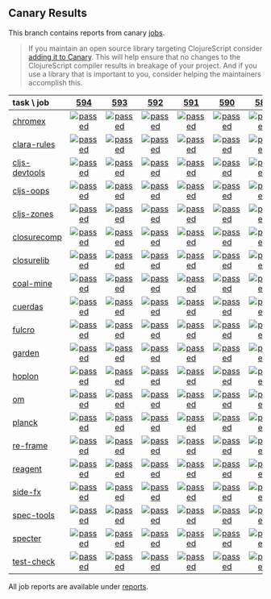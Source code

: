 ## Canary Results

This branch contains reports from canary [jobs](https://github.com/cljs-oss/canary/tree/jobs).

> If you maintain an open source library targeting ClojureScript consider [adding it to Canary](https://github.com/cljs-oss/canary/tree/master#how-to-participate). This will help ensure that no changes to the ClojureScript compiler results in breakage of your project. And if you use a library that is important to you, consider helping the maintainers accomplish this.

[//]: # (begin_overview_table)

| task \ job | <a href="reports/2018/09/27/job-000594-1.10.422-6062744" title="job #594 finished on 2018-09-27">594</a> | <a href="reports/2018/09/26/job-000593-1.10.423-60d427c" title="job #593 finished on 2018-09-26">593</a> | <a href="reports/2018/09/26/job-000592-1.10.422-6062744" title="job #592 finished on 2018-09-26">592</a> | <a href="reports/2018/09/25/job-000591-1.10.422-6062744" title="job #591 finished on 2018-09-25">591</a> | <a href="reports/2018/09/24/job-000590-1.10.422-6062744" title="job #590 finished on 2018-09-24">590</a> | <a href="reports/2018/09/23/job-000589-1.10.423-cf841f8" title="job #589 finished on 2018-09-23">589</a> | <a href="reports/2018/09/23/job-000588-1.10.422-6062744" title="job #588 finished on 2018-09-23">588</a> | <a href="reports/2018/09/22/job-000587-1.10.422-6062744" title="job #587 finished on 2018-09-22">587</a> | <a href="reports/2018/09/21/job-000586-1.10.421-71f5771" title="job #586 finished on 2018-09-21">586</a> | <a href="reports/2018/09/20/job-000585-1.10.421-71f5771" title="job #585 finished on 2018-09-20">585</a> |
| :--- | :---: | :---: | :---: | :---: | :---: | :---: | :---: | :---: | :---: | :---: |
| [chromex](https://github.com/binaryage/chromex) | <a href="reports/2018/09/27/job-000594-1.10.422-6062744#-chromex"><img title="passed" src="http://box.binaryage.com/s-passed.svg"><a> | <a href="reports/2018/09/26/job-000593-1.10.423-60d427c#-chromex"><img title="passed" src="http://box.binaryage.com/s-passed.svg"><a> | <a href="reports/2018/09/26/job-000592-1.10.422-6062744#-chromex"><img title="passed" src="http://box.binaryage.com/s-passed.svg"><a> | <a href="reports/2018/09/25/job-000591-1.10.422-6062744#-chromex"><img title="passed" src="http://box.binaryage.com/s-passed.svg"><a> | <a href="reports/2018/09/24/job-000590-1.10.422-6062744#-chromex"><img title="passed" src="http://box.binaryage.com/s-passed.svg"><a> | <a href="reports/2018/09/23/job-000589-1.10.423-cf841f8#-chromex"><img title="passed" src="http://box.binaryage.com/s-passed.svg"><a> | <a href="reports/2018/09/23/job-000588-1.10.422-6062744#-chromex"><img title="passed" src="http://box.binaryage.com/s-passed.svg"><a> | <a href="reports/2018/09/22/job-000587-1.10.422-6062744#-chromex"><img title="passed" src="http://box.binaryage.com/s-passed.svg"><a> | <a href="reports/2018/09/21/job-000586-1.10.421-71f5771#-chromex"><img title="passed" src="http://box.binaryage.com/s-passed.svg"><a> | <a href="reports/2018/09/20/job-000585-1.10.421-71f5771#-chromex"><img title="passed" src="http://box.binaryage.com/s-passed.svg"><a> |
| [clara-rules](https://github.com/cerner/clara-rules) | <a href="reports/2018/09/27/job-000594-1.10.422-6062744#-clara-rules"><img title="passed" src="http://box.binaryage.com/s-passed.svg"><a> | <a href="reports/2018/09/26/job-000593-1.10.423-60d427c#-clara-rules"><img title="passed" src="http://box.binaryage.com/s-passed.svg"><a> | <a href="reports/2018/09/26/job-000592-1.10.422-6062744#-clara-rules"><img title="passed" src="http://box.binaryage.com/s-passed.svg"><a> | <a href="reports/2018/09/25/job-000591-1.10.422-6062744#-clara-rules"><img title="passed" src="http://box.binaryage.com/s-passed.svg"><a> | <a href="reports/2018/09/24/job-000590-1.10.422-6062744#-clara-rules"><img title="passed" src="http://box.binaryage.com/s-passed.svg"><a> | <a href="reports/2018/09/23/job-000589-1.10.423-cf841f8#-clara-rules"><img title="passed" src="http://box.binaryage.com/s-passed.svg"><a> | <a href="reports/2018/09/23/job-000588-1.10.422-6062744#-clara-rules"><img title="passed" src="http://box.binaryage.com/s-passed.svg"><a> | <a href="reports/2018/09/22/job-000587-1.10.422-6062744#-clara-rules"><img title="passed" src="http://box.binaryage.com/s-passed.svg"><a> | <a href="reports/2018/09/21/job-000586-1.10.421-71f5771#-clara-rules"><img title="passed" src="http://box.binaryage.com/s-passed.svg"><a> | <a href="reports/2018/09/20/job-000585-1.10.421-71f5771#-clara-rules"><img title="passed" src="http://box.binaryage.com/s-passed.svg"><a> |
| [cljs-devtools](https://github.com/binaryage/cljs-devtools) | <a href="reports/2018/09/27/job-000594-1.10.422-6062744#-cljs-devtools"><img title="passed" src="http://box.binaryage.com/s-passed.svg"><a> | <a href="reports/2018/09/26/job-000593-1.10.423-60d427c#-cljs-devtools"><img title="passed" src="http://box.binaryage.com/s-passed.svg"><a> | <a href="reports/2018/09/26/job-000592-1.10.422-6062744#-cljs-devtools"><img title="passed" src="http://box.binaryage.com/s-passed.svg"><a> | <a href="reports/2018/09/25/job-000591-1.10.422-6062744#-cljs-devtools"><img title="passed" src="http://box.binaryage.com/s-passed.svg"><a> | <a href="reports/2018/09/24/job-000590-1.10.422-6062744#-cljs-devtools"><img title="passed" src="http://box.binaryage.com/s-passed.svg"><a> | <a href="reports/2018/09/23/job-000589-1.10.423-cf841f8#-cljs-devtools"><img title="passed" src="http://box.binaryage.com/s-passed.svg"><a> | <a href="reports/2018/09/23/job-000588-1.10.422-6062744#-cljs-devtools"><img title="passed" src="http://box.binaryage.com/s-passed.svg"><a> | <a href="reports/2018/09/22/job-000587-1.10.422-6062744#-cljs-devtools"><img title="passed" src="http://box.binaryage.com/s-passed.svg"><a> | <a href="reports/2018/09/21/job-000586-1.10.421-71f5771#-cljs-devtools"><img title="passed" src="http://box.binaryage.com/s-passed.svg"><a> | <a href="reports/2018/09/20/job-000585-1.10.421-71f5771#-cljs-devtools"><img title="passed" src="http://box.binaryage.com/s-passed.svg"><a> |
| [cljs-oops](https://github.com/binaryage/cljs-oops) | <a href="reports/2018/09/27/job-000594-1.10.422-6062744#-cljs-oops"><img title="passed" src="http://box.binaryage.com/s-passed.svg"><a> | <a href="reports/2018/09/26/job-000593-1.10.423-60d427c#-cljs-oops"><img title="passed" src="http://box.binaryage.com/s-passed.svg"><a> | <a href="reports/2018/09/26/job-000592-1.10.422-6062744#-cljs-oops"><img title="passed" src="http://box.binaryage.com/s-passed.svg"><a> | <a href="reports/2018/09/25/job-000591-1.10.422-6062744#-cljs-oops"><img title="passed" src="http://box.binaryage.com/s-passed.svg"><a> | <a href="reports/2018/09/24/job-000590-1.10.422-6062744#-cljs-oops"><img title="passed" src="http://box.binaryage.com/s-passed.svg"><a> | <a href="reports/2018/09/23/job-000589-1.10.423-cf841f8#-cljs-oops"><img title="passed" src="http://box.binaryage.com/s-passed.svg"><a> | <a href="reports/2018/09/23/job-000588-1.10.422-6062744#-cljs-oops"><img title="passed" src="http://box.binaryage.com/s-passed.svg"><a> | <a href="reports/2018/09/22/job-000587-1.10.422-6062744#-cljs-oops"><img title="passed" src="http://box.binaryage.com/s-passed.svg"><a> | <a href="reports/2018/09/21/job-000586-1.10.421-71f5771#-cljs-oops"><img title="passed" src="http://box.binaryage.com/s-passed.svg"><a> | <a href="reports/2018/09/20/job-000585-1.10.421-71f5771#-cljs-oops"><img title="passed" src="http://box.binaryage.com/s-passed.svg"><a> |
| [cljs-zones](https://github.com/binaryage/cljs-zones) | <a href="reports/2018/09/27/job-000594-1.10.422-6062744#-cljs-zones"><img title="passed" src="http://box.binaryage.com/s-passed.svg"><a> | <a href="reports/2018/09/26/job-000593-1.10.423-60d427c#-cljs-zones"><img title="passed" src="http://box.binaryage.com/s-passed.svg"><a> | <a href="reports/2018/09/26/job-000592-1.10.422-6062744#-cljs-zones"><img title="passed" src="http://box.binaryage.com/s-passed.svg"><a> | <a href="reports/2018/09/25/job-000591-1.10.422-6062744#-cljs-zones"><img title="passed" src="http://box.binaryage.com/s-passed.svg"><a> | <a href="reports/2018/09/24/job-000590-1.10.422-6062744#-cljs-zones"><img title="passed" src="http://box.binaryage.com/s-passed.svg"><a> | <a href="reports/2018/09/23/job-000589-1.10.423-cf841f8#-cljs-zones"><img title="passed" src="http://box.binaryage.com/s-passed.svg"><a> | <a href="reports/2018/09/23/job-000588-1.10.422-6062744#-cljs-zones"><img title="passed" src="http://box.binaryage.com/s-passed.svg"><a> | <a href="reports/2018/09/22/job-000587-1.10.422-6062744#-cljs-zones"><img title="passed" src="http://box.binaryage.com/s-passed.svg"><a> | <a href="reports/2018/09/21/job-000586-1.10.421-71f5771#-cljs-zones"><img title="passed" src="http://box.binaryage.com/s-passed.svg"><a> | <a href="reports/2018/09/20/job-000585-1.10.421-71f5771#-cljs-zones"><img title="passed" src="http://box.binaryage.com/s-passed.svg"><a> |
| [closurecomp](https://github.com/mfikes/closurecomp) | <a href="reports/2018/09/27/job-000594-1.10.422-6062744#-closurecomp"><img title="passed" src="http://box.binaryage.com/s-passed.svg"><a> | <a href="reports/2018/09/26/job-000593-1.10.423-60d427c#-closurecomp"><img title="passed" src="http://box.binaryage.com/s-passed.svg"><a> | <a href="reports/2018/09/26/job-000592-1.10.422-6062744#-closurecomp"><img title="passed" src="http://box.binaryage.com/s-passed.svg"><a> | <a href="reports/2018/09/25/job-000591-1.10.422-6062744#-closurecomp"><img title="passed" src="http://box.binaryage.com/s-passed.svg"><a> | <a href="reports/2018/09/24/job-000590-1.10.422-6062744#-closurecomp"><img title="passed" src="http://box.binaryage.com/s-passed.svg"><a> | <a href="reports/2018/09/23/job-000589-1.10.423-cf841f8#-closurecomp"><img title="passed" src="http://box.binaryage.com/s-passed.svg"><a> | <a href="reports/2018/09/23/job-000588-1.10.422-6062744#-closurecomp"><img title="passed" src="http://box.binaryage.com/s-passed.svg"><a> | <a href="reports/2018/09/22/job-000587-1.10.422-6062744#-closurecomp"><img title="passed" src="http://box.binaryage.com/s-passed.svg"><a> | <a href="reports/2018/09/21/job-000586-1.10.421-71f5771#-closurecomp"><img title="passed" src="http://box.binaryage.com/s-passed.svg"><a> | <a href="reports/2018/09/20/job-000585-1.10.421-71f5771#-closurecomp"><img title="passed" src="http://box.binaryage.com/s-passed.svg"><a> |
| [closurelib](https://github.com/mfikes/closurelib) | <a href="reports/2018/09/27/job-000594-1.10.422-6062744#-closurelib"><img title="passed" src="http://box.binaryage.com/s-passed.svg"><a> | <a href="reports/2018/09/26/job-000593-1.10.423-60d427c#-closurelib"><img title="passed" src="http://box.binaryage.com/s-passed.svg"><a> | <a href="reports/2018/09/26/job-000592-1.10.422-6062744#-closurelib"><img title="passed" src="http://box.binaryage.com/s-passed.svg"><a> | <a href="reports/2018/09/25/job-000591-1.10.422-6062744#-closurelib"><img title="passed" src="http://box.binaryage.com/s-passed.svg"><a> | <a href="reports/2018/09/24/job-000590-1.10.422-6062744#-closurelib"><img title="passed" src="http://box.binaryage.com/s-passed.svg"><a> | <a href="reports/2018/09/23/job-000589-1.10.423-cf841f8#-closurelib"><img title="passed" src="http://box.binaryage.com/s-passed.svg"><a> | <a href="reports/2018/09/23/job-000588-1.10.422-6062744#-closurelib"><img title="passed" src="http://box.binaryage.com/s-passed.svg"><a> | <a href="reports/2018/09/22/job-000587-1.10.422-6062744#-closurelib"><img title="passed" src="http://box.binaryage.com/s-passed.svg"><a> | <a href="reports/2018/09/21/job-000586-1.10.421-71f5771#-closurelib"><img title="passed" src="http://box.binaryage.com/s-passed.svg"><a> | <a href="reports/2018/09/20/job-000585-1.10.421-71f5771#-closurelib"><img title="passed" src="http://box.binaryage.com/s-passed.svg"><a> |
| [coal-mine](https://github.com/mfikes/coal-mine) | <a href="reports/2018/09/27/job-000594-1.10.422-6062744#-coal-mine"><img title="passed" src="http://box.binaryage.com/s-passed.svg"><a> | <a href="reports/2018/09/26/job-000593-1.10.423-60d427c#-coal-mine"><img title="passed" src="http://box.binaryage.com/s-passed.svg"><a> | <a href="reports/2018/09/26/job-000592-1.10.422-6062744#-coal-mine"><img title="passed" src="http://box.binaryage.com/s-passed.svg"><a> | <a href="reports/2018/09/25/job-000591-1.10.422-6062744#-coal-mine"><img title="passed" src="http://box.binaryage.com/s-passed.svg"><a> | <a href="reports/2018/09/24/job-000590-1.10.422-6062744#-coal-mine"><img title="passed" src="http://box.binaryage.com/s-passed.svg"><a> | <a href="reports/2018/09/23/job-000589-1.10.423-cf841f8#-coal-mine"><img title="passed" src="http://box.binaryage.com/s-passed.svg"><a> | <a href="reports/2018/09/23/job-000588-1.10.422-6062744#-coal-mine"><img title="passed" src="http://box.binaryage.com/s-passed.svg"><a> | <a href="reports/2018/09/22/job-000587-1.10.422-6062744#-coal-mine"><img title="passed" src="http://box.binaryage.com/s-passed.svg"><a> | <a href="reports/2018/09/21/job-000586-1.10.421-71f5771#-coal-mine"><img title="passed" src="http://box.binaryage.com/s-passed.svg"><a> | <a href="reports/2018/09/20/job-000585-1.10.421-71f5771#-coal-mine"><img title="unknown" src="http://box.binaryage.com/s-unknown.svg"><a> |
| [cuerdas](https://github.com/funcool/cuerdas) | <a href="reports/2018/09/27/job-000594-1.10.422-6062744#-cuerdas"><img title="passed" src="http://box.binaryage.com/s-passed.svg"><a> | <a href="reports/2018/09/26/job-000593-1.10.423-60d427c#-cuerdas"><img title="passed" src="http://box.binaryage.com/s-passed.svg"><a> | <a href="reports/2018/09/26/job-000592-1.10.422-6062744#-cuerdas"><img title="passed" src="http://box.binaryage.com/s-passed.svg"><a> | <a href="reports/2018/09/25/job-000591-1.10.422-6062744#-cuerdas"><img title="passed" src="http://box.binaryage.com/s-passed.svg"><a> | <a href="reports/2018/09/24/job-000590-1.10.422-6062744#-cuerdas"><img title="passed" src="http://box.binaryage.com/s-passed.svg"><a> | <a href="reports/2018/09/23/job-000589-1.10.423-cf841f8#-cuerdas"><img title="passed" src="http://box.binaryage.com/s-passed.svg"><a> | <a href="reports/2018/09/23/job-000588-1.10.422-6062744#-cuerdas"><img title="passed" src="http://box.binaryage.com/s-passed.svg"><a> | <a href="reports/2018/09/22/job-000587-1.10.422-6062744#-cuerdas"><img title="passed" src="http://box.binaryage.com/s-passed.svg"><a> | <a href="reports/2018/09/21/job-000586-1.10.421-71f5771#-cuerdas"><img title="passed" src="http://box.binaryage.com/s-passed.svg"><a> | <a href="reports/2018/09/20/job-000585-1.10.421-71f5771#-cuerdas"><img title="passed" src="http://box.binaryage.com/s-passed.svg"><a> |
| [fulcro](https://github.com/fulcrologic/fulcro) | <a href="reports/2018/09/27/job-000594-1.10.422-6062744#-fulcro"><img title="passed" src="http://box.binaryage.com/s-passed.svg"><a> | <a href="reports/2018/09/26/job-000593-1.10.423-60d427c#-fulcro"><img title="passed" src="http://box.binaryage.com/s-passed.svg"><a> | <a href="reports/2018/09/26/job-000592-1.10.422-6062744#-fulcro"><img title="passed" src="http://box.binaryage.com/s-passed.svg"><a> | <a href="reports/2018/09/25/job-000591-1.10.422-6062744#-fulcro"><img title="passed" src="http://box.binaryage.com/s-passed.svg"><a> | <a href="reports/2018/09/24/job-000590-1.10.422-6062744#-fulcro"><img title="passed" src="http://box.binaryage.com/s-passed.svg"><a> | <a href="reports/2018/09/23/job-000589-1.10.423-cf841f8#-fulcro"><img title="passed" src="http://box.binaryage.com/s-passed.svg"><a> | <a href="reports/2018/09/23/job-000588-1.10.422-6062744#-fulcro"><img title="passed" src="http://box.binaryage.com/s-passed.svg"><a> | <a href="reports/2018/09/22/job-000587-1.10.422-6062744#-fulcro"><img title="passed" src="http://box.binaryage.com/s-passed.svg"><a> | <a href="reports/2018/09/21/job-000586-1.10.421-71f5771#-fulcro"><img title="passed" src="http://box.binaryage.com/s-passed.svg"><a> | <a href="reports/2018/09/20/job-000585-1.10.421-71f5771#-fulcro"><img title="passed" src="http://box.binaryage.com/s-passed.svg"><a> |
| [garden](https://github.com/noprompt/garden) | <a href="reports/2018/09/27/job-000594-1.10.422-6062744#-garden"><img title="passed" src="http://box.binaryage.com/s-passed.svg"><a> | <a href="reports/2018/09/26/job-000593-1.10.423-60d427c#-garden"><img title="passed" src="http://box.binaryage.com/s-passed.svg"><a> | <a href="reports/2018/09/26/job-000592-1.10.422-6062744#-garden"><img title="passed" src="http://box.binaryage.com/s-passed.svg"><a> | <a href="reports/2018/09/25/job-000591-1.10.422-6062744#-garden"><img title="passed" src="http://box.binaryage.com/s-passed.svg"><a> | <a href="reports/2018/09/24/job-000590-1.10.422-6062744#-garden"><img title="passed" src="http://box.binaryage.com/s-passed.svg"><a> | <a href="reports/2018/09/23/job-000589-1.10.423-cf841f8#-garden"><img title="passed" src="http://box.binaryage.com/s-passed.svg"><a> | <a href="reports/2018/09/23/job-000588-1.10.422-6062744#-garden"><img title="passed" src="http://box.binaryage.com/s-passed.svg"><a> | <a href="reports/2018/09/22/job-000587-1.10.422-6062744#-garden"><img title="passed" src="http://box.binaryage.com/s-passed.svg"><a> | <a href="reports/2018/09/21/job-000586-1.10.421-71f5771#-garden"><img title="passed" src="http://box.binaryage.com/s-passed.svg"><a> | <a href="reports/2018/09/20/job-000585-1.10.421-71f5771#-garden"><img title="passed" src="http://box.binaryage.com/s-passed.svg"><a> |
| [hoplon](https://github.com/hoplon/hoplon) | <a href="reports/2018/09/27/job-000594-1.10.422-6062744#-hoplon"><img title="passed" src="http://box.binaryage.com/s-passed.svg"><a> | <a href="reports/2018/09/26/job-000593-1.10.423-60d427c#-hoplon"><img title="passed" src="http://box.binaryage.com/s-passed.svg"><a> | <a href="reports/2018/09/26/job-000592-1.10.422-6062744#-hoplon"><img title="passed" src="http://box.binaryage.com/s-passed.svg"><a> | <a href="reports/2018/09/25/job-000591-1.10.422-6062744#-hoplon"><img title="passed" src="http://box.binaryage.com/s-passed.svg"><a> | <a href="reports/2018/09/24/job-000590-1.10.422-6062744#-hoplon"><img title="passed" src="http://box.binaryage.com/s-passed.svg"><a> | <a href="reports/2018/09/23/job-000589-1.10.423-cf841f8#-hoplon"><img title="passed" src="http://box.binaryage.com/s-passed.svg"><a> | <a href="reports/2018/09/23/job-000588-1.10.422-6062744#-hoplon"><img title="passed" src="http://box.binaryage.com/s-passed.svg"><a> | <a href="reports/2018/09/22/job-000587-1.10.422-6062744#-hoplon"><img title="passed" src="http://box.binaryage.com/s-passed.svg"><a> | <a href="reports/2018/09/21/job-000586-1.10.421-71f5771#-hoplon"><img title="passed" src="http://box.binaryage.com/s-passed.svg"><a> | <a href="reports/2018/09/20/job-000585-1.10.421-71f5771#-hoplon"><img title="passed" src="http://box.binaryage.com/s-passed.svg"><a> |
| [om](https://github.com/omcljs/om) | <a href="reports/2018/09/27/job-000594-1.10.422-6062744#-om"><img title="passed" src="http://box.binaryage.com/s-passed.svg"><a> | <a href="reports/2018/09/26/job-000593-1.10.423-60d427c#-om"><img title="passed" src="http://box.binaryage.com/s-passed.svg"><a> | <a href="reports/2018/09/26/job-000592-1.10.422-6062744#-om"><img title="passed" src="http://box.binaryage.com/s-passed.svg"><a> | <a href="reports/2018/09/25/job-000591-1.10.422-6062744#-om"><img title="passed" src="http://box.binaryage.com/s-passed.svg"><a> | <a href="reports/2018/09/24/job-000590-1.10.422-6062744#-om"><img title="passed" src="http://box.binaryage.com/s-passed.svg"><a> | <a href="reports/2018/09/23/job-000589-1.10.423-cf841f8#-om"><img title="passed" src="http://box.binaryage.com/s-passed.svg"><a> | <a href="reports/2018/09/23/job-000588-1.10.422-6062744#-om"><img title="passed" src="http://box.binaryage.com/s-passed.svg"><a> | <a href="reports/2018/09/22/job-000587-1.10.422-6062744#-om"><img title="passed" src="http://box.binaryage.com/s-passed.svg"><a> | <a href="reports/2018/09/21/job-000586-1.10.421-71f5771#-om"><img title="passed" src="http://box.binaryage.com/s-passed.svg"><a> | <a href="reports/2018/09/20/job-000585-1.10.421-71f5771#-om"><img title="passed" src="http://box.binaryage.com/s-passed.svg"><a> |
| [planck](https://github.com/planck-repl/planck) | <a href="reports/2018/09/27/job-000594-1.10.422-6062744#-planck"><img title="passed" src="http://box.binaryage.com/s-passed.svg"><a> | <a href="reports/2018/09/26/job-000593-1.10.423-60d427c#-planck"><img title="passed" src="http://box.binaryage.com/s-passed.svg"><a> | <a href="reports/2018/09/26/job-000592-1.10.422-6062744#-planck"><img title="passed" src="http://box.binaryage.com/s-passed.svg"><a> | <a href="reports/2018/09/25/job-000591-1.10.422-6062744#-planck"><img title="passed" src="http://box.binaryage.com/s-passed.svg"><a> | <a href="reports/2018/09/24/job-000590-1.10.422-6062744#-planck"><img title="passed" src="http://box.binaryage.com/s-passed.svg"><a> | <a href="reports/2018/09/23/job-000589-1.10.423-cf841f8#-planck"><img title="passed" src="http://box.binaryage.com/s-passed.svg"><a> | <a href="reports/2018/09/23/job-000588-1.10.422-6062744#-planck"><img title="passed" src="http://box.binaryage.com/s-passed.svg"><a> | <a href="reports/2018/09/22/job-000587-1.10.422-6062744#-planck"><img title="passed" src="http://box.binaryage.com/s-passed.svg"><a> | <a href="reports/2018/09/21/job-000586-1.10.421-71f5771#-planck"><img title="passed" src="http://box.binaryage.com/s-passed.svg"><a> | <a href="reports/2018/09/20/job-000585-1.10.421-71f5771#-planck"><img title="passed" src="http://box.binaryage.com/s-passed.svg"><a> |
| [re-frame](https://github.com/Day8/re-frame) | <a href="reports/2018/09/27/job-000594-1.10.422-6062744#-re-frame"><img title="passed" src="http://box.binaryage.com/s-passed.svg"><a> | <a href="reports/2018/09/26/job-000593-1.10.423-60d427c#-re-frame"><img title="passed" src="http://box.binaryage.com/s-passed.svg"><a> | <a href="reports/2018/09/26/job-000592-1.10.422-6062744#-re-frame"><img title="passed" src="http://box.binaryage.com/s-passed.svg"><a> | <a href="reports/2018/09/25/job-000591-1.10.422-6062744#-re-frame"><img title="passed" src="http://box.binaryage.com/s-passed.svg"><a> | <a href="reports/2018/09/24/job-000590-1.10.422-6062744#-re-frame"><img title="passed" src="http://box.binaryage.com/s-passed.svg"><a> | <a href="reports/2018/09/23/job-000589-1.10.423-cf841f8#-re-frame"><img title="passed" src="http://box.binaryage.com/s-passed.svg"><a> | <a href="reports/2018/09/23/job-000588-1.10.422-6062744#-re-frame"><img title="passed" src="http://box.binaryage.com/s-passed.svg"><a> | <a href="reports/2018/09/22/job-000587-1.10.422-6062744#-re-frame"><img title="passed" src="http://box.binaryage.com/s-passed.svg"><a> | <a href="reports/2018/09/21/job-000586-1.10.421-71f5771#-re-frame"><img title="passed" src="http://box.binaryage.com/s-passed.svg"><a> | <a href="reports/2018/09/20/job-000585-1.10.421-71f5771#-re-frame"><img title="passed" src="http://box.binaryage.com/s-passed.svg"><a> |
| [reagent](https://github.com/reagent-project/reagent) | <a href="reports/2018/09/27/job-000594-1.10.422-6062744#-reagent"><img title="passed" src="http://box.binaryage.com/s-passed.svg"><a> | <a href="reports/2018/09/26/job-000593-1.10.423-60d427c#-reagent"><img title="passed" src="http://box.binaryage.com/s-passed.svg"><a> | <a href="reports/2018/09/26/job-000592-1.10.422-6062744#-reagent"><img title="passed" src="http://box.binaryage.com/s-passed.svg"><a> | <a href="reports/2018/09/25/job-000591-1.10.422-6062744#-reagent"><img title="passed" src="http://box.binaryage.com/s-passed.svg"><a> | <a href="reports/2018/09/24/job-000590-1.10.422-6062744#-reagent"><img title="passed" src="http://box.binaryage.com/s-passed.svg"><a> | <a href="reports/2018/09/23/job-000589-1.10.423-cf841f8#-reagent"><img title="passed" src="http://box.binaryage.com/s-passed.svg"><a> | <a href="reports/2018/09/23/job-000588-1.10.422-6062744#-reagent"><img title="passed" src="http://box.binaryage.com/s-passed.svg"><a> | <a href="reports/2018/09/22/job-000587-1.10.422-6062744#-reagent"><img title="passed" src="http://box.binaryage.com/s-passed.svg"><a> | <a href="reports/2018/09/21/job-000586-1.10.421-71f5771#-reagent"><img title="passed" src="http://box.binaryage.com/s-passed.svg"><a> | <a href="reports/2018/09/20/job-000585-1.10.421-71f5771#-reagent"><img title="passed" src="http://box.binaryage.com/s-passed.svg"><a> |
| [side-fx](https://github.com/cljsrn/side-fx) | <a href="reports/2018/09/27/job-000594-1.10.422-6062744#-side-fx"><img title="passed" src="http://box.binaryage.com/s-passed.svg"><a> | <a href="reports/2018/09/26/job-000593-1.10.423-60d427c#-side-fx"><img title="passed" src="http://box.binaryage.com/s-passed.svg"><a> | <a href="reports/2018/09/26/job-000592-1.10.422-6062744#-side-fx"><img title="passed" src="http://box.binaryage.com/s-passed.svg"><a> | <a href="reports/2018/09/25/job-000591-1.10.422-6062744#-side-fx"><img title="passed" src="http://box.binaryage.com/s-passed.svg"><a> | <a href="reports/2018/09/24/job-000590-1.10.422-6062744#-side-fx"><img title="passed" src="http://box.binaryage.com/s-passed.svg"><a> | <a href="reports/2018/09/23/job-000589-1.10.423-cf841f8#-side-fx"><img title="passed" src="http://box.binaryage.com/s-passed.svg"><a> | <a href="reports/2018/09/23/job-000588-1.10.422-6062744#-side-fx"><img title="passed" src="http://box.binaryage.com/s-passed.svg"><a> | <a href="reports/2018/09/22/job-000587-1.10.422-6062744#-side-fx"><img title="passed" src="http://box.binaryage.com/s-passed.svg"><a> | <a href="reports/2018/09/21/job-000586-1.10.421-71f5771#-side-fx"><img title="passed" src="http://box.binaryage.com/s-passed.svg"><a> | <a href="reports/2018/09/20/job-000585-1.10.421-71f5771#-side-fx"><img title="passed" src="http://box.binaryage.com/s-passed.svg"><a> |
| [spec-tools](https://github.com/metosin/spec-tools) | <a href="reports/2018/09/27/job-000594-1.10.422-6062744#-spec-tools"><img title="passed" src="http://box.binaryage.com/s-passed.svg"><a> | <a href="reports/2018/09/26/job-000593-1.10.423-60d427c#-spec-tools"><img title="passed" src="http://box.binaryage.com/s-passed.svg"><a> | <a href="reports/2018/09/26/job-000592-1.10.422-6062744#-spec-tools"><img title="passed" src="http://box.binaryage.com/s-passed.svg"><a> | <a href="reports/2018/09/25/job-000591-1.10.422-6062744#-spec-tools"><img title="passed" src="http://box.binaryage.com/s-passed.svg"><a> | <a href="reports/2018/09/24/job-000590-1.10.422-6062744#-spec-tools"><img title="passed" src="http://box.binaryage.com/s-passed.svg"><a> | <a href="reports/2018/09/23/job-000589-1.10.423-cf841f8#-spec-tools"><img title="passed" src="http://box.binaryage.com/s-passed.svg"><a> | <a href="reports/2018/09/23/job-000588-1.10.422-6062744#-spec-tools"><img title="passed" src="http://box.binaryage.com/s-passed.svg"><a> | <a href="reports/2018/09/22/job-000587-1.10.422-6062744#-spec-tools"><img title="passed" src="http://box.binaryage.com/s-passed.svg"><a> | <a href="reports/2018/09/21/job-000586-1.10.421-71f5771#-spec-tools"><img title="failed" src="http://box.binaryage.com/s-failed.svg"><a> | <a href="reports/2018/09/20/job-000585-1.10.421-71f5771#-spec-tools"><img title="passed" src="http://box.binaryage.com/s-passed.svg"><a> |
| [specter](https://github.com/nathanmarz/specter) | <a href="reports/2018/09/27/job-000594-1.10.422-6062744#-specter"><img title="passed" src="http://box.binaryage.com/s-passed.svg"><a> | <a href="reports/2018/09/26/job-000593-1.10.423-60d427c#-specter"><img title="passed" src="http://box.binaryage.com/s-passed.svg"><a> | <a href="reports/2018/09/26/job-000592-1.10.422-6062744#-specter"><img title="passed" src="http://box.binaryage.com/s-passed.svg"><a> | <a href="reports/2018/09/25/job-000591-1.10.422-6062744#-specter"><img title="passed" src="http://box.binaryage.com/s-passed.svg"><a> | <a href="reports/2018/09/24/job-000590-1.10.422-6062744#-specter"><img title="passed" src="http://box.binaryage.com/s-passed.svg"><a> | <a href="reports/2018/09/23/job-000589-1.10.423-cf841f8#-specter"><img title="passed" src="http://box.binaryage.com/s-passed.svg"><a> | <a href="reports/2018/09/23/job-000588-1.10.422-6062744#-specter"><img title="passed" src="http://box.binaryage.com/s-passed.svg"><a> | <a href="reports/2018/09/22/job-000587-1.10.422-6062744#-specter"><img title="passed" src="http://box.binaryage.com/s-passed.svg"><a> | <a href="reports/2018/09/21/job-000586-1.10.421-71f5771#-specter"><img title="passed" src="http://box.binaryage.com/s-passed.svg"><a> | <a href="reports/2018/09/20/job-000585-1.10.421-71f5771#-specter"><img title="passed" src="http://box.binaryage.com/s-passed.svg"><a> |
| [test-check](https://github.com/clojure/test.check) | <a href="reports/2018/09/27/job-000594-1.10.422-6062744#-test-check"><img title="passed" src="http://box.binaryage.com/s-passed.svg"><a> | <a href="reports/2018/09/26/job-000593-1.10.423-60d427c#-test-check"><img title="passed" src="http://box.binaryage.com/s-passed.svg"><a> | <a href="reports/2018/09/26/job-000592-1.10.422-6062744#-test-check"><img title="passed" src="http://box.binaryage.com/s-passed.svg"><a> | <a href="reports/2018/09/25/job-000591-1.10.422-6062744#-test-check"><img title="passed" src="http://box.binaryage.com/s-passed.svg"><a> | <a href="reports/2018/09/24/job-000590-1.10.422-6062744#-test-check"><img title="passed" src="http://box.binaryage.com/s-passed.svg"><a> | <a href="reports/2018/09/23/job-000589-1.10.423-cf841f8#-test-check"><img title="passed" src="http://box.binaryage.com/s-passed.svg"><a> | <a href="reports/2018/09/23/job-000588-1.10.422-6062744#-test-check"><img title="passed" src="http://box.binaryage.com/s-passed.svg"><a> | <a href="reports/2018/09/22/job-000587-1.10.422-6062744#-test-check"><img title="passed" src="http://box.binaryage.com/s-passed.svg"><a> | <a href="reports/2018/09/21/job-000586-1.10.421-71f5771#-test-check"><img title="passed" src="http://box.binaryage.com/s-passed.svg"><a> | <a href="reports/2018/09/20/job-000585-1.10.421-71f5771#-test-check"><img title="failed" src="http://box.binaryage.com/s-failed.svg"><a> |

[//]: # (end_overview_table)

All job reports are available under [reports](reports).
